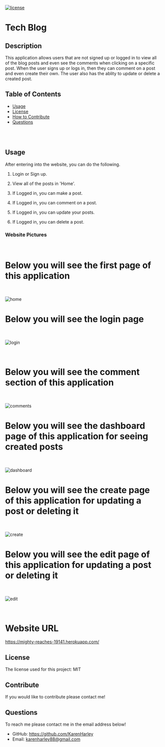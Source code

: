 [![license](https://img.shields.io/github/license/DAVFoundation/captain-n3m0.svg?style=flat-square)](https://github.com/DAVFoundation/captain-n3m0/blob/master/LICENSE)

# Tech Blog

## Description

This application allows users that are not signed up or logged in to view all of the blog posts and even see the comments when clicking on a specific post. When the user signs up or logs in, then they can comment on a post and even create their own. The user also has the ablity to update or delete a created post. 

## Table of Contents

- [Usage](#usage)
- [License](#license)
- [How to Contribute](#contribute)
- [Questions](#questions)

<br/>
<br/>
  
  ## Usage
After entering into the website, you can do the following.

1. Login or Sign up.

2. View all of the posts in 'Home'.

3. If Logged in, you can make a post.

4. If Logged in, you can comment on a post.

5. If Logged in, you can update your posts.

6. If Logged in, you can delete a post.


### Website Pictures
<br/>

# Below you will see the first page of this application

<br/>

![home](./pics/home.png)



# Below you will see the login page 

<br/>

![login](./pics/login.png)

<br/>

# Below you will see the comment section of this application

<br/>

![comments](./pics/comments.png)



# Below you will see the dashboard page of this application for seeing created posts

<br/>

![dashboard](./pics/dashboard.png)



# Below you will see the create page of this application for updating a post or deleting it 

<br/>

![create](./pics/create.png)



# Below you will see the edit page of this application for updating a post or deleting it 

<br/>

![edit](./pics/edit.png)

<br/>



# Website URL

https://mighty-reaches-19141.herokuapp.com/


## License

The license used for this project: MIT

## Contribute

If you would like to contribute please contact me!

## Questions

To reach me please contact me in the email address below!

- GitHub: https://github.com/KarenHarley
- Email: karenharley88@gmail.com
